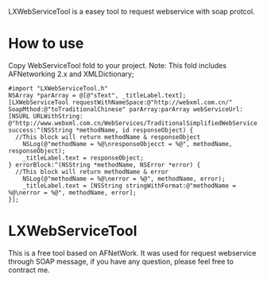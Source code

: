 LXWebServiceTool is a easey tool to request webservice with soap protcol.

# How to use

Copy WebServiceTool fold to your project. 
Note: This fold includes AFNetworking 2.x and XMLDictionary;

```
#import "LXWebServiceTool.h"
NSArray *parArray = @[@"sText", _titleLabel.text];
[LXWebServiceTool requestWithNameSpace:@"http://webxml.com.cn/" SoapMthod:@"toTraditionalChinese" parArray:parArray webServiceUrl:[NSURL URLWithString: @"http://www.webxml.com.cn/WebServices/TraditionalSimplifiedWebService.asmx"] success:^(NSString *methodName, id responseObject) {
  //This block will return methodName & responseObject
    NSLog(@"methodName = %@\nresponseObjecct = %@", methodName, responseObject);
    _titleLabel.text = responseObject;
} errorBlock:^(NSString *methodName, NSError *error) {
  //This block will return methodName & error
    NSLog(@"methodName = %@\nerror = %@", methodName, error);
    _titleLabel.text = [NSString stringWithFormat:@"methodName = %@\nerror = %@", methodName, error];
}];
```

# LXWebServiceTool

This is a free tool based on AFNetWork. It was used for request webservice through SOAP message, if you have any question, please feel free to contract me.

